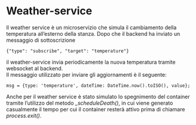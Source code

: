 # Weather-service

Il weather service è un microservizio che simula il cambiamento della temperatura all’esterno della stanza. Dopo che il backend ha inviato un messaggio di sottoscrizione 
```shell
{"type": "subscribe", "target": "temperature"}
```

il weather-service invia periodicamente la nuova temperatura tramite websocket al backend. \
Il messaggio utilizzato per inviare gli aggiornamenti è il seguente: 
```shell
msg = {type: 'temperature', dateTime: DateTime.now().toISO(), value};
```

Anche per il weather service è stato simulato lo spegnimento del container tramite l’utilizzo del metodo *_scheduleDeath()*, in cui viene generato casualmente il tempo per cui il container resterà attivo prima di chiamare *process.exit()*. 
